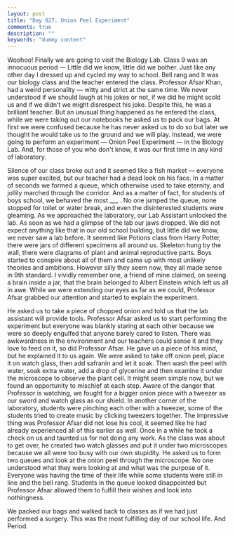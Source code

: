 ```yaml
---
layout: post
title: "Day 027, Onion Peel Experiment"
comments: true
description: ""
keywords: "dummy content"
---
```

Woohoo! Finally we are going to visit the Biology Lab. Class 9 was an innocuous period — Little did we know, little did we bother. Just like any other day I dressed up and cycled my way to school. Bell rang and It was our biology class and the teacher entered the class. Professor Afsar Khan, had a weird personality — witty and strict at the same time. We never understood if we should laugh at his jokes or not, if we did he might scold us and if we didn’t we might disrespect his joke. Despite this, he was a brilliant teacher. But an unusual thing happened as he entered the class, while we were taking out our notebooks he asked us to pack our bags. At first we were confused because he has never asked us to do so but later we thought he would take us to the ground and we will play. Instead, we were going to perform an experiment — Onion Peel Experiment — in the Biology Lab. And, for those of you who don't know, it was our first time in any kind of laboratory.

Silence of our class broke out and it seemed like a fish market — everyone was super excited, but our teacher had a dead look on his face. In a matter of seconds we formed a queue, which otherwise used to take eternity, and jollily marched through the corridor. And as a matter of fact, for students of boys school, we behaved the most ___ . No one jumped the queue, none stopped for toilet or water break, and even the disinterested students were gleaming. As we approached the laboratory, our Lab Assistant unlocked the lab. As soon as we had a glimpse of the lab our jaws dropped. We did not expect anything like that in our old school building, but little did we know, we never saw a lab before. It seemed like Potions class from Harry Potter, there were jars of different specimens all around us. Skeleton hung by the wall, there were diagrams of plant and animal reproductive parts. Boys started to conspire about all of them and came up with most unlikely theories and ambitions. However silly they seem now, they all made sense in 9th standard. I vividly remember one, a friend of mine claimed, on seeing a brain inside a jar, that the brain belonged to Albert Einstein which left us all in awe. While we were extending our eyes as far as we could, Professor Afsar grabbed our attention and started to explain the experiment. 

He asked us to take a piece of chopped onion and told us that the lab assistant will provide tools. Professor Afsar asked us to start performing the experiment but everyone was blankly staring at each other because we were so deeply engulfed that anyone barely cared to listen. There was awkwardness in the environment and our teachers could sense it and they love to feed on it, so did Professor Afsar. He gave us a piece of his mind, but he explained it to us again. We were asked to take off onion peel, place it on watch glass, then add safranin and let it soak. Then wash the peel with water, soak extra water, add a drop of glycerine and then examine it under the microscope to observe the plant cell. It might seem simple now, but we found an opportunity to mischief at each step. Aware of the danger that Professor is watching, we fought for a bigger onion piece with a tweezer as our sword and watch glass as our shield. In another corner of the laboratory, students were pinching each other with a tweezer, some of the students tried to create music by clicking tweezers together. The impressive thing was Professor Afsar did not lose his cool, it seemed like he had already experienced all of this earlier as well. Once in a while he took a check on us and taunted us for not doing any work. As the class was about to get over, he created two watch glasses and put it under two microscopes because we all were too busy with our own stupidity. He asked us to form two queues and look at the onion peel through the microscope. No one understood what they were looking at and what was the purpose of it. Everyone was having the time of their life while some students were still in line and the bell rang. Students in the queue looked disappointed but Professor Afsar allowed them to fulfill their wishes and look into nothingness.  

We packed our bags and walked back to classes as if we had just performed a surgery. This was the most fulfilling day of our school life.
And Period. 
 

